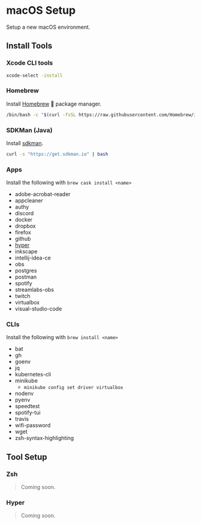# macOS Setup

Setup a new macOS environment.

## Install Tools

### Xcode CLI tools

```zsh
xcode-select -install
```

### Homebrew

Install [Homebrew](https://brew.sh) :beer: package manager.

```zsh
/bin/bash -c "$(curl -fsSL https://raw.githubusercontent.com/Homebrew/install/master/install.sh)"
```

### SDKMan (Java)

Install [sdkman](https://sdkman.io/).

```zsh
curl -s "https://get.sdkman.io" | bash
```

### Apps

Install the following with `brew cask install <name>`

* adobe-acrobat-reader
* appcleaner
* authy
* discord
* docker
* dropbox
* firefox
* github
* [hyper](https://hyper.is/)
* inkscape
* intellij-idea-ce
* obs
* postgres
* postman
* spotify
* streamlabs-obs
* twitch
* virtualbox
* visual-studio-code

### CLIs

Install the following with `brew install <name>`

* bat
* gh
* goenv
* jq
* kubernetes-cli
* minikube
  * `minikube config set driver virtualbox`
* nodenv
* pyenv
* speedtest
* spotify-tui
* travis
* wifi-password
* wget
* zsh-syntax-highlighting

## Tool Setup

### Zsh

> Coming soon.

### Hyper

> Coming soon.

